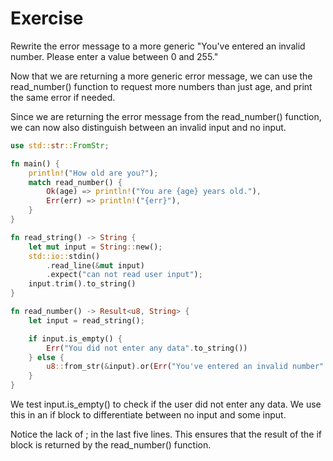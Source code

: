 # Exercise
Rewrite the error message to a more generic "You've entered an invalid number. Please enter a value between 0 and 255."

Now that we are returning a more generic error message, we can use the read_number() function to request more numbers than just age, and print the same error if needed.

Since we are returning the error message from the read_number() function, we can now also distinguish between an invalid input and no input.
```rust
use std::str::FromStr;

fn main() {
    println!("How old are you?");
    match read_number() {
        Ok(age) => println!("You are {age} years old."),
        Err(err) => println!("{err}"),
    }
}

fn read_string() -> String {
    let mut input = String::new();
    std::io::stdin()
        .read_line(&mut input)
        .expect("can not read user input");
    input.trim().to_string()
}

fn read_number() -> Result<u8, String> {
    let input = read_string();

    if input.is_empty() {
        Err("You did not enter any data".to_string())
    } else {
        u8::from_str(&input).or(Err("You've entered an invalid number".to_string()))
    }
}
```
We test input.is_empty() to check if the user did not enter any data. We use this in an if block to differentiate between no input and some input.

Notice the lack of ; in the last five lines. This ensures that the result of the if block is returned by the read_number() function.
